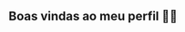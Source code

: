## Boas vindas ao meu perfil 💙💙

<!--

Boas vindas ao meu perfil 💙💙
Meu nome é Gabriele Lima

Estou estudando na Alura
Estou me desenvolvendo na linguagem JavaScript
Utilizo esse espaço para minha organização e compartilhamento dos meu projetos desenvolvidos

Você pode entrar em contato comigo 📫

00001116722495sp@al.educacao.sp.gov.br


-->


